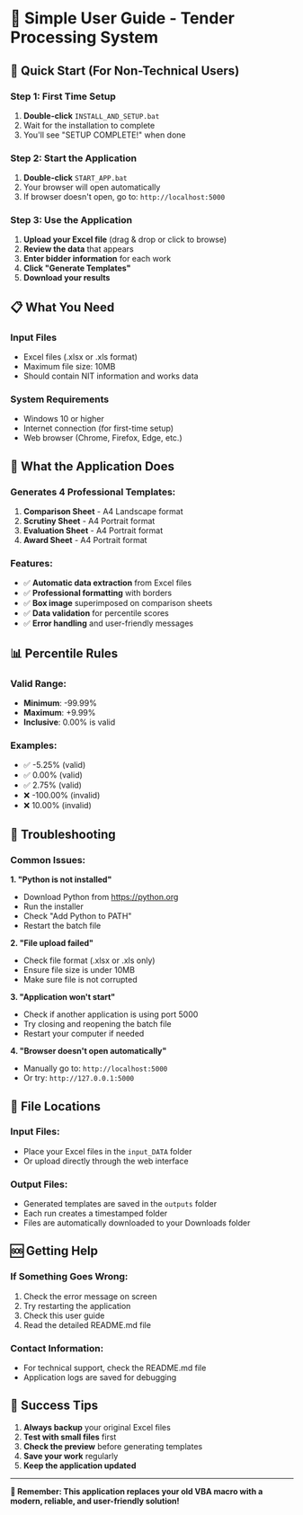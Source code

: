 # 📖 Simple User Guide - Tender Processing System

## 🚀 **Quick Start (For Non-Technical Users)**

### **Step 1: First Time Setup**
1. **Double-click** `INSTALL_AND_SETUP.bat`
2. Wait for the installation to complete
3. You'll see "SETUP COMPLETE!" when done

### **Step 2: Start the Application**
1. **Double-click** `START_APP.bat`
2. Your browser will open automatically
3. If browser doesn't open, go to: `http://localhost:5000`

### **Step 3: Use the Application**
1. **Upload your Excel file** (drag & drop or click to browse)
2. **Review the data** that appears
3. **Enter bidder information** for each work
4. **Click "Generate Templates"**
5. **Download your results**

## 📋 **What You Need**

### **Input Files**
- Excel files (.xlsx or .xls format)
- Maximum file size: 10MB
- Should contain NIT information and works data

### **System Requirements**
- Windows 10 or higher
- Internet connection (for first-time setup)
- Web browser (Chrome, Firefox, Edge, etc.)

## 🎯 **What the Application Does**

### **Generates 4 Professional Templates:**
1. **Comparison Sheet** - A4 Landscape format
2. **Scrutiny Sheet** - A4 Portrait format
3. **Evaluation Sheet** - A4 Portrait format
4. **Award Sheet** - A4 Portrait format

### **Features:**
- ✅ **Automatic data extraction** from Excel files
- ✅ **Professional formatting** with borders
- ✅ **Box image** superimposed on comparison sheets
- ✅ **Data validation** for percentile scores
- ✅ **Error handling** and user-friendly messages

## 📊 **Percentile Rules**

### **Valid Range:**
- **Minimum**: -99.99%
- **Maximum**: +9.99%
- **Inclusive**: 0.00% is valid

### **Examples:**
- ✅ -5.25% (valid)
- ✅ 0.00% (valid)
- ✅ 2.75% (valid)
- ❌ -100.00% (invalid)
- ❌ 10.00% (invalid)

## 🔧 **Troubleshooting**

### **Common Issues:**

**1. "Python is not installed"**
- Download Python from https://python.org
- Run the installer
- Check "Add Python to PATH"
- Restart the batch file

**2. "File upload failed"**
- Check file format (.xlsx or .xls only)
- Ensure file size is under 10MB
- Make sure file is not corrupted

**3. "Application won't start"**
- Check if another application is using port 5000
- Try closing and reopening the batch file
- Restart your computer if needed

**4. "Browser doesn't open automatically"**
- Manually go to: `http://localhost:5000`
- Or try: `http://127.0.0.1:5000`

## 📁 **File Locations**

### **Input Files:**
- Place your Excel files in the `input_DATA` folder
- Or upload directly through the web interface

### **Output Files:**
- Generated templates are saved in the `outputs` folder
- Each run creates a timestamped folder
- Files are automatically downloaded to your Downloads folder

## 🆘 **Getting Help**

### **If Something Goes Wrong:**
1. Check the error message on screen
2. Try restarting the application
3. Check this user guide
4. Read the detailed README.md file

### **Contact Information:**
- For technical support, check the README.md file
- Application logs are saved for debugging

## 🎉 **Success Tips**

1. **Always backup** your original Excel files
2. **Test with small files** first
3. **Check the preview** before generating templates
4. **Save your work** regularly
5. **Keep the application updated**

---

**🎯 Remember: This application replaces your old VBA macro with a modern, reliable, and user-friendly solution!**
